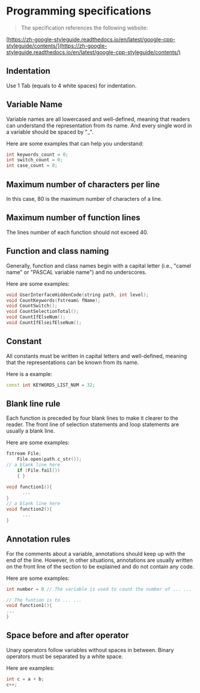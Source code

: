 # Programming specifications

> The specification references the following website:

[https://zh-google-styleguide.readthedocs.io/en/latest/google-cpp-styleguide/contents/](https://zh-google-styleguide.readthedocs.io/en/latest/google-cpp-styleguide/contents/)

## Indentation

Use 1 Tab (equals to 4 white spaces) for indentation.

## Variable Name

Variable names are all lowercased and well-defined, meaning that readers can understand the representation from its name. And every single word in a variable should be  spaced by "_".

Here are some examples that can help you understand:

```cpp
int keywords_count = 0;
int switch_count = 0;
int case_count = 0;
```

## Maximum number of characters per line

In this case, 80 is the maximum number of characters of a line.

## Maximum number of function lines

The lines number of each function should not exceed 40.

## Function and class naming

Generally, function and class names begin with a capital letter (i.e., "camel name" or "PASCAL variable name") and no underscores.

Here are some examples:

```cpp
void UserInterfaceHiddenCode(string path, int level);
void CountKeywords(fstream& fName);
void CountSwitch();
void CountSelectionTotal();
void CountIfElseNum();
void CountIfElseifElseNum();

```

## Constant

All constants must be written in capital letters and well-defined, meaning that the representations can be known from its name.

Here is a example:

```cpp
const int KEYWORDS_LIST_NUM = 32;
```

## Blank line rule

Each function is preceded by four blank lines to make it clearer to the reader. The front line of selection statements and loop statements are usually a blank line.

Here are some examples:

```cpp
fstream File;
	File.open(path.c_str());
// a blank line here
	if (File.fail())
	{ }
```

```cpp
void function1(){
      ...
}
// a blank line here
void function2(){
      ...
}
```

## Annotation rules

For the comments about a variable, annotations should keep up with the end of the line. However, in other situations, annotations are usually written on the front line of the section to be explained and do not contain any code.

Here are some examples:

```cpp
int number = 0 // The variable is used to count the number of ... ...

// The funtion is to ... ...
void function1(){
...
}
```

## Space before and after operator

Unary operators follow variables without spaces in between. Binary operators must be separated by a white space.

Here are examples:

```cpp
int c = a + b;
c++;
```